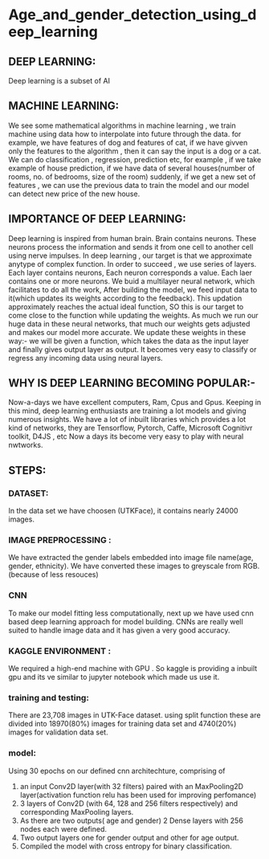 # Age_and_gender_detection_using_deep_learning

## DEEP LEARNING: 
   Deep learning is a subset of AI 

## MACHINE LEARNING:
  We see some mathematical algorithms in machine learning , we train machine using data how to interpolate into future through the data.
  for example, we have features of dog and features of cat, if we have givven only the features to the algorithm , then it can say the input is a dog or a cat.
  We can do classification , regression, prediction etc,
  for example , if we take example of house prediction, if we have data of several houses(number of rooms, no. of bedrooms, size of the room) 
                suddenly, if we get a new set of features , we can use the previous data to train the model and our model can detect new price of the new house.
  
## IMPORTANCE OF DEEP LEARNING:
Deep learning is inspired from human brain. Brain contains neurons. These neurons process the information and sends it from one cell to another cell using nerve impulses. In deep learning , our target is that we approximate anytype of complex function. In order to succeed , we use series of layers. Each layer contains neurons, Each neuron corresponds a value. Each laer contains one or more neurons. We buid a multilayer neural network, which facilitates to do all the work, After building the model, we feed input data to it(which updates its weights according to the feedback). This updation approximately reaches the actual ideal function, SO this is our target to come close to the function while updating the weights. As much we run our huge data in these neural networks, that much our weights gets adjusted and makes our model more accurate. We update these weights in these way:- we will be given a function, which takes the data as the input layer and finally gives output layer as output. It becomes very easy to classify or regress any incoming data using neural layers.

## WHY IS DEEP LEARNING BECOMING POPULAR:-
Now-a-days we have excellent computers, Ram, Cpus and Gpus. Keeping in this mind, deep learning enthusiasts are training a lot models and giving numerous insights. We have a lot of inbuilt libraries which provides a lot kind of networks, they are Tensorflow, Pytorch, Caffe, Microsoft Cognitivr toolkit, D4JS , etc Now a days its become very easy to play with neural nwtworks.

## STEPS:
### DATASET:
In the data set we have choosen (UTKFace), it contains nearly 24000 images.
### IMAGE PREPROCESSING :
We have extracted the gender labels embedded into image file name(age, gender, ethnicity).
We have converted these images to greyscale from RGB.(because of less resouces)
### CNN
To make our model fitting less computationally, next up we have used cnn based deep learning approach for model building.
CNNs are really well suited to handle image data and it has given a very good accuracy.
### KAGGLE ENVIRONMENT :
We required a high-end machine with GPU . So kaggle is providing a inbuilt gpu and its ve similar to jupyter notebook which made us use it.
### training and testing:
There are 23,708 images in UTK-Face dataset.
using split function these are divided into 18970(80%) images for training data set and 4740(20%) images for validation data set.
### model:
Using 30 epochs on our defined cnn architechture, comprising of 
1) an input Conv2D layer(with 32 filters) paired with an MaxPooling2D layer(activation function relu has been used for improving perfomance)
2) 3 layers of Conv2D (with 64, 128 and 256 filters respectively) and corresponding MaxPooling layers.
3) As there are two outputs( age and gender) 2 Dense layers with 256 nodes each were defined.
4) Two output layers one for gender output and other for age output.
5) Compiled the model with cross entropy for binary classification.
